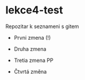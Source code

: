 # lekce4-test
Repozitar k seznameni s gitem

- Prvni zmena (!)

- Druha zmena 

- Tretia zmena PP

- Čtvrtá změna
